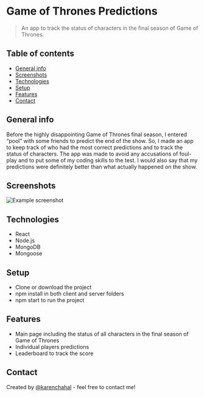 # Game of Thrones Predictions
> An app to track the status of characters in the final season of Game of Thrones.

## Table of contents
* [General info](#general-info)
* [Screenshots](#screenshots)
* [Technologies](#technologies)
* [Setup](#setup)
* [Features](#features)
* [Contact](#contact)

## General info
Before the highly disappointing Game of Thrones final season, I entered  “pool” with some friends to predict the end of the show. So, I made an app to keep track of who had the most correct predictions and to track the status of characters. The app was made to avoid any accusations of foul-play and to put some of my coding skills to the test. I would also say that my predictions were definitely better than what actually happened on the show.

## Screenshots
![Example screenshot](./img/screenshot.png)

## Technologies
* React
* Node.js
* MongoDB
* Mongoose

## Setup
 - Clone or download the project
 - npm install in both client and server folders
 - npm start to run the project
 
## Features
* Main page including the status of all characters in the final season of Game of Thrones
* Individual players predictions
* Leaderboard to track the score

## Contact
Created by [@karenchahal](https://https://www.karenjeetchahal.com) - feel free to contact me!
